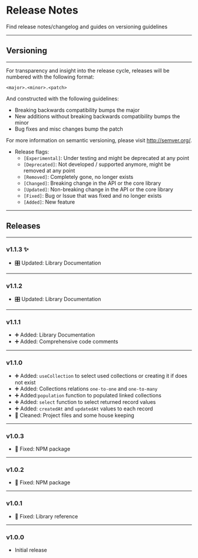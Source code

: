 # Release Notes

Find release notes/changelog and guides on versioning guidelines

---

## Versioning

---

For transparency and insight into the release cycle, releases will be numbered
with the following format:

`<major>.<minor>.<patch>`

And constructed with the following guidelines:

- Breaking backwards compatibility bumps the major
- New additions without breaking backwards compatibility bumps the minor
- Bug fixes and misc changes bump the patch

For more information on semantic versioning, please visit <http://semver.org/>.

- Release flags:
  - `[Experimental]`: Under testing and might be deprecated at any point
  - `[Deprecated]`: Not developed / supported anymore, might be removed at any point
  - `[Removed]`: Completely gone, no longer exists
  - `[Changed]`: Breaking change in the API or the core library
  - `[Updated]`: Non-breaking change in the API or the core library
  - `[Fixed]`: Bug or Issue that was fixed and no longer exists
  - `[Added]`: New feature

---

## Releases

---

### v1.1.3 ✨

- 🎛️ Updated: Library Documentation

---

### v1.1.2

- 🎛️ Updated: Library Documentation

---

### v1.1.1

- ➕ Added: Library Documentation
- ➕ Added: Comprehensive code comments

---

### v1.1.0

- ➕ Added: `useCollection` to select used collections or creating it if does not exist
- ➕ Added: Collections relations `one-to-one` and `one-to-many`
- ➕ Added:`population` function to populated linked collections
- ➕ Added: `select` function to select returned record values
- ➕ Added: `createdAt` and `updatedAt` values to each record
- 🧹 Cleaned: Project files and some house keeping

---

### v1.0.3

- 🔧 Fixed: NPM package

---

### v1.0.2

- 🔧 Fixed: NPM package

---

### v1.0.1

- 🔧 Fixed: Library reference

---

### v1.0.0

- Initial release
